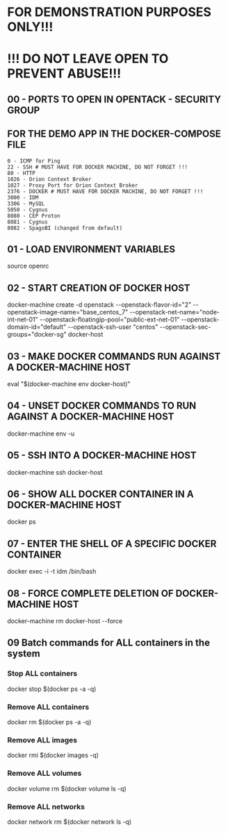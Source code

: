 # FOR DEMONSTRATION PURPOSES ONLY!!!
# !!! DO NOT LEAVE OPEN TO PREVENT ABUSE!!!

## 00 - PORTS TO OPEN IN OPENTACK - SECURITY GROUP
## FOR THE DEMO APP IN THE DOCKER-COMPOSE FILE
    0 - ICMP for Ping
    22 - SSH # MUST HAVE FOR DOCKER MACHINE, DO NOT FORGET !!!
    80 - HTTP
    1026 - Orion Context Broker
    1027 - Proxy Port for Orion Context Broker
    2376 - DOCKER # MUST HAVE FOR DOCKER MACHINE, DO NOT FORGET !!!
    3000 - IDM
    3306 - MySQL
    5050 - Cygnus
    8080 - CEP Proton
    8081 - Cygnus
    8082 - SpagoBI (changed from default)


## 01 - LOAD ENVIRONMENT VARIABLES
source openrc

## 02 - START CREATION OF DOCKER HOST
docker-machine create -d openstack --openstack-flavor-id="2" --openstack-image-name="base_centos_7" --openstack-net-name="node-int-net-01" --openstack-floatingip-pool="public-ext-net-01" --openstack-domain-id="default" --openstack-ssh-user "centos" --openstack-sec-groups="docker-sg" docker-host

## 03 - MAKE DOCKER COMMANDS RUN AGAINST A DOCKER-MACHINE HOST
eval "$(docker-machine env docker-host)"

## 04 - UNSET DOCKER COMMANDS TO RUN AGAINST A DOCKER-MACHINE HOST
docker-machine env -u

## 05 - SSH INTO A DOCKER-MACHINE HOST
docker-machine ssh docker-host

## 06 - SHOW ALL DOCKER CONTAINER IN A DOCKER-MACHINE HOST
docker ps

## 07 - ENTER THE SHELL OF A SPECIFIC DOCKER CONTAINER
docker exec -i -t idm /bin/bash

## 08 - FORCE COMPLETE DELETION OF DOCKER-MACHINE HOST
docker-machine rm docker-host --force

## 09 Batch commands for ALL containers in the system
### Stop ALL containers
docker stop $(docker ps -a -q)

### Remove ALL containers
docker rm $(docker ps -a -q)

### Remove ALL images
docker rmi $(docker images -q)

### Remove ALL volumes
docker volume rm $(docker volume ls -q)

### Remove ALL networks
docker network rm $(docker network ls -q)
